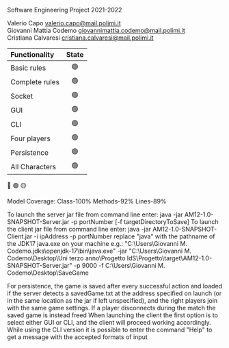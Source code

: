 Software Engineering Project 2021-2022

Valerio Capo valerio.capo@mail.polimi.it\
Giovanni Mattia Codemo giovannimattia.codemo@mail.polimi.it\
Cristiana Calvaresi cristiana.calvaresi@mail.polimi.it

| Functionality    |                       State                        |
|:-----------------|:--------------------------------------------------:|
| Basic rules      | 🟢 |
| Complete rules   | 🟢 |
| Socket           | 🟢 |
| GUI              | 🟢 |
| CLI              | 🟢 |
| Four players     | 🟢 |
| Persistence      | 🟢 |
| All Characters   | 🟢 |

🔴
🟢
🟡

Model Coverage: Class-100% Methods-92% Lines-89%

To launch the server jar file from command line enter: java -jar AM12-1.0-SNAPSHOT-Server.jar -p portNumber [-f targetDirectoryToSave]
To launch the client jar file from command line enter: java -jar AM12-1.0-SNAPSHOT-Client.jar -i ipAddress -p portNumber
replace "java" with the pathname of the JDK17 java.exe on your machine e.g.: 
"C:\Users\Giovanni M. Codemo\.jdks\openjdk-17\bin\java.exe" -jar "C:\Users\Giovanni M. Codemo\Desktop\Uni terzo anno\Progetto IdS\Progetto\target\AM12-1.0-SNAPSHOT-Server.jar"  -p 9000 -f C:\Users\Giovanni M. Codemo\Desktop\SaveGame

For persistence, the game is saved after every successful action and loaded if the server detects a savedGame.txt at the address specified on launch (or in the same
location as the jar if left unspecified), and the right players join with the same game settings. If a player disconnects during the match the saved game is instead
freed
When launching the client the first option is to select either GUI or CLI, and the client will proceed working accordingly. While using the CLI version it is possible to
enter the command "Help" to get a message with the accepted formats of input
